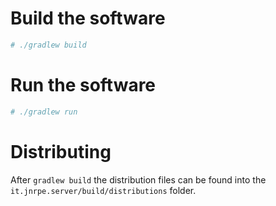 # Build the software
```bash
# ./gradlew build
```

# Run the software

```bash
# ./gradlew run
```

# Distributing
After `gradlew build` the distribution files can be found into the `it.jnrpe.server/build/distributions` folder. 
